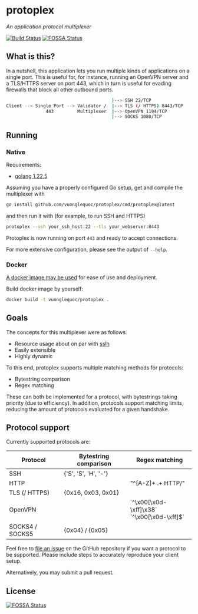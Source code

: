 # protoplex

*An application protocol multiplexer*

[![Build Status](https://jenkins.kinguda.com/buildStatus/icon?job=protoplex)](https://jenkins.kinguda.com/buildStatus/icon?job=protoplex)
[![FOSSA Status](https://app.fossa.com/api/projects/git%2Bgithub.com%2Fvuonglequoc%2Fprotoplex.svg?type=shield)](https://app.fossa.com/projects/git%2Bgithub.com%2Fvuonglequoc%2Fprotoplex?ref=badge_shield)

## What is this?

In a nutshell, this application lets you run multiple kinds of applications
on a single port. This is useful for, for instance, running an OpenVPN server
and a TLS/HTTPS server on port 443, which in turn is useful for evading
firewalls that block all other outbound ports.

```bash
                                        |--> SSH 22/TCP
Client --> Single Port --> Validator /  |--> TLS (/ HTTPS) 8443/TCP
               443         Multiplexer  |--> OpenVPN 1194/TCP
                                        |--> SOCKS 1080/TCP
```

## Running

### Native

Requirements:
* [golang 1.22.5](https://hub.docker.com/_/golang)

Assuming you have a properly configured Go setup, get and compile the multiplexer with

```bash
go install github.com/vuonglequoc/protoplex/cmd/protoplex@latest
```

and then run it with (for example, to run SSH and HTTPS)

```bash
protoplex --ssh your_ssh_host:22 --tls your_webserver:8443
```

Protoplex is now running on port `443` and ready to accept connections.

For more extensive configuration, please see the output of `--help`.

### Docker

[A docker image may be used](https://hub.docker.com/r/vuonglequoc/protoplex)
for ease of use and deployment.

Build docker image by yourself:

```bash
docker build -t vuonglequoc/protoplex .
```

## Goals

The concepts for this multiplexer were as follows:

- Resource usage about on par with [sslh](https://github.com/yrutschle/sslh)
- Easily extensible
- Highly dynamic

To this end, protoplex supports multiple matching methods for protocols:

- Bytestring comparison
- Regex matching

These can both be implemented for a protocol, with bytestrings taking
priority (due to efficiency). In addition, protocols support matching limits,
reducing the amount of protocols evaluated for a given handshake.

## Protocol support

Currently supported protocols are:

| Protocol        | Bytestring comparison | Regex matching           |
| --------------- | --------------------- | ------------------------ |
| SSH             | {'S', 'S', 'H', '-'}  |                          |
| HTTP            |                       | "^[A-Z]+ .+ HTTP/"       |
| TLS (/ HTTPS)   | {0x16, 0x03, 0x01}    |                          |
| OpenVPN         |                       | \`^\x00[\x0d-\xff]\x38\`<br />\`^\x00[\x0d-\xff]$\` |
| SOCKS4 / SOCKS5 | {0x04} / {0x05}       |                          |

Feel free to [file an issue](https://github.com/vuonglequoc/protoplex/issues/new)
on the GitHub repository if you want a protocol to be supported. Please include
steps to accurately reproduce your client setup.

Alternatively, you may submit a pull request.

## License

[![FOSSA Status](https://app.fossa.com/api/projects/git%2Bgithub.com%2Fvuonglequoc%2Fprotoplex.svg?type=large)](https://app.fossa.com/projects/git%2Bgithub.com%2Fvuonglequoc%2Fprotoplex?ref=badge_large)
